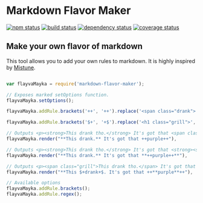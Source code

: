 # Markdown Flavor Maker
[![npm status](http://img.shields.io/npm/v/markdown-flavor-maker.svg)](https://www.npmjs.org/package/markdown-flavor-maker)
[![build status](https://secure.travis-ci.org/projectsocrates/markdown-flavor-maker.svg)](http://travis-ci.org/projectsocrates/markdown-flavor-maker)
[![dependency status](https://david-dm.org/projectsocrates/markdown-flavor-maker.svg)](https://david-dm.org/projectsocrates/markdown-flavor-maker)
[![coverage status](http://img.shields.io/coveralls/projectsocrates/markdown-flavor-maker.svg)](https://coveralls.io/r/projectsocrates/markdown-flavor-maker)

## **Make your own flavor of markdown** 
This tool allows you to add your own rules to markdown. It is highly inspired by [Mistune](https://github.com/lepture/mistune).

```javascript

var flayvaMayka = require('markdown-flavor-maker');

// Exposes marked setOptions function.
flayvaMayka.setOptions();

flayvaMayka.addRule.brackets('++', '++').replace('<span class="drank">','</span>');

flayvaMayka.addRule.brackets('$+', '+$').replace('<h1 class="grill">','</h1>');

// Outputs <p><strong>This drank tho.</strong> It's got that <span class="drank">purple</span>.
flayvaMayka.render("**This drank.** It's got that ++purple++"), 

// Outputs <p><strong>This drank tho.</strong> It's got that <strong><span class="drank">purple</span></strong>.
flayvaMayka.render("**This drank.** It's got that **++purple++**"), 

// Outputs <p><span class="grill">This drank tho.</span> It's got that <span class="drank"><strong>purple</strong></span>.
flayvaMayka.render("**This $+drank+$. It's got that ++**purple**++"), 

// Available options
flayvaMayka.addRule.brackets();
flayvaMayka.addRule.regex();

```

